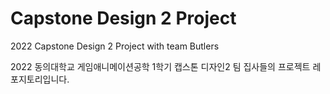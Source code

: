 # Capstone Design 2 Project
2022 Capstone Design 2 Project with team Butlers

2022 동의대학교 게임애니메이션공학 1학기 캡스톤 디자인2 팀 집사들의 프로젝트 레포지토리입니다.
